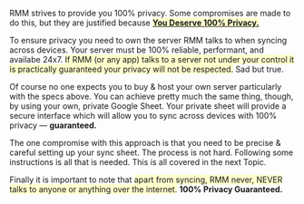 <p>RMM strives to provide you 100% privacy. Some compromises are made to do this, but they are justified because <span style="background-color:#ffffcc"><b><u>You Deserve 100% Privacy.</u></b></span>

<p>To ensure privacy you need to own the server RMM talks to when syncing across devices. Your server must be 100% reliable, performant, and availabe 24x7. <span style="background-color:#ffffcc">If RMM (or any app) talks to a server not under your control it is practically guaranteed your privacy will not be respected.</span> Sad but true.</p>

<p>Of course no one expects you to buy &amp; host your own server particularly with the specs above. You can achieve pretty much the same thing, though, by using your own, private Google Sheet. Your private sheet will provide a secure interface which will allow you to sync across devices with 100% privacy &#151; <b>guaranteed.</b></p>

<p>The one compromise with this approach is that you need to be precise &amp; careful setting up your sync sheet. The process is not hard. Following some instructions is all that is needed. This is all covered in the next Topic.</p>

<p>Finally it is important to note that <span style="background-color:#ffffcc">apart from syncing, RMM never, NEVER talks to anyone or anything over the internet.</span> <b>100% Privacy Guaranteed.</b></p>
